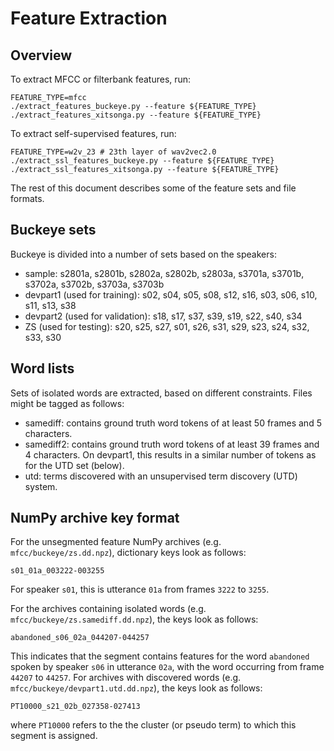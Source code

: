 Feature Extraction
==================

Overview
--------
To extract MFCC or filterbank features, run:

    FEATURE_TYPE=mfcc
    ./extract_features_buckeye.py --feature ${FEATURE_TYPE}
    ./extract_features_xitsonga.py --feature ${FEATURE_TYPE}

To extract self-supervised features, run:

    FEATURE_TYPE=w2v_23 # 23th layer of wav2vec2.0
    ./extract_ssl_features_buckeye.py --feature ${FEATURE_TYPE}
    ./extract_ssl_features_xitsonga.py --feature ${FEATURE_TYPE}

The rest of this document describes some of the feature sets and file formats.


Buckeye sets
------------
Buckeye is divided into a number of sets based on the speakers:

- sample: s2801a, s2801b, s2802a, s2802b, s2803a, s3701a, s3701b, s3702a,
  s3702b, s3703a, s3703b
- devpart1 (used for training): s02, s04, s05, s08, s12, s16, s03, s06, s10,
  s11, s13, s38
- devpart2 (used for validation): s18, s17, s37, s39, s19, s22, s40, s34
- ZS (used for testing): s20, s25, s27, s01, s26, s31, s29, s23, s24, s32, s33,
  s30


Word lists
----------
Sets of isolated words are extracted, based on different constraints. Files
might be tagged as follows:

- samediff: contains ground truth word tokens of at least 50 frames and 5
  characters.
- samediff2: contains ground truth word tokens of at least 39 frames and 4
  characters. On devpart1, this results in a similar number of tokens as for
  the UTD set (below).
- utd: terms discovered with an unsupervised term discovery (UTD) system.


NumPy archive key format
------------------------
For the unsegmented feature NumPy archives (e.g. `mfcc/buckeye/zs.dd.npz`),
dictionary keys look as follows:

    s01_01a_003222-003255

For speaker `s01`, this is utterance `01a` from frames `3222` to `3255`.

For the archives containing isolated words (e.g.
`mfcc/buckeye/zs.samediff.dd.npz`), the keys look as follows:

    abandoned_s06_02a_044207-044257

This indicates that the segment contains features for the word `abandoned`
spoken by speaker `s06` in utterance `02a`, with the word occurring from frame
`44207` to `44257`. For archives with discovered words (e.g.
`mfcc/buckeye/devpart1.utd.dd.npz`), the keys  look as follows:

    PT10000_s21_02b_027358-027413

where `PT10000` refers to the the cluster (or pseudo term) to which this
segment is assigned.
